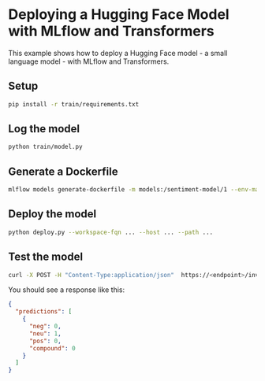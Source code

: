 # Deploying a Hugging Face Model with MLflow and Transformers

This example shows how to deploy a Hugging Face model - a small language model - with MLflow and Transformers.

## Setup

```bash
pip install -r train/requirements.txt
```

## Log the model

```bash
python train/model.py
```

## Generate a Dockerfile

```bash
mlflow models generate-dockerfile -m models:/sentiment-model/1 --env-manager virtualenv --install-mlflow --output-directory .
```

## Deploy the model

```bash
python deploy.py --workspace-fqn ... --host ... --path ...
```

## Test the model

```bash
curl -X POST -H "Content-Type:application/json"  https://<endpoint>/invocations -d '{"inputs": [{"text": "hello"}]}'
```

You should see a response like this:

```json
{
  "predictions": [
    {
      "neg": 0,
      "neu": 1,
      "pos": 0,
      "compound": 0
    }
  ]
}
```
